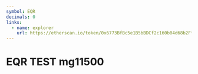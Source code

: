 ```yaml
---
symbol: EQR
decimals: 0
links:
  - name: explorer
    url: https://etherscan.io/token/0x6773BfBc5e1B5bBDCf2c160b04d68b2Ff2250C5f
---
```


# EQR TEST mg11500
